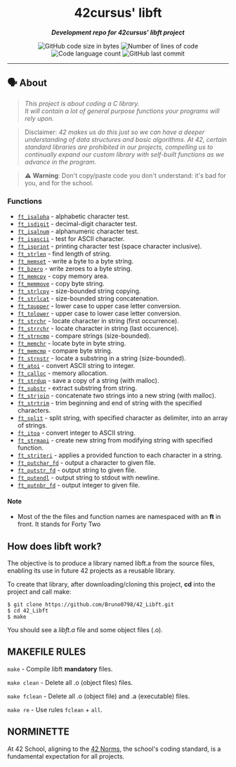<h1 align="center">
	42cursus' libft
</h1>

<p align="center">
	<b><i>Development repo for 42cursus' libft project</i></b><br>
</p>

<p align="center">
	<img alt="GitHub code size in bytes" src="https://img.shields.io/github/languages/code-size/bruno0798/42_libft?color=blueviolet" />
	<img alt="Number of lines of code" src="https://img.shields.io/tokei/lines/github/Bruno0798/42_libft" />
	<img alt="Code language count" src="https://img.shields.io/github/languages/count/bruno0798/42_libft?color=blue" />
	<img alt="GitHub last commit" src="https://img.shields.io/github/last-commit/bruno0798/42_libft?color=brightgreen" />
</p>

---

## 🗣️ About

> _This project is about coding a C library.<br>
It will contain a lot of general purpose functions your programs will rely upon._

> Disclaimer: *42 makes us do this just so we can have a deeper understanding of data structures 
and basic algorithms. At 42, certain standard libraries are prohibited in our projects, compelling us to continually expand our custom library with self-built functions as we advance in the program.*

> ⚠️ **Warning**: Don't copy/paste code you don't understand: it's bad for you, and for the school.

### Functions


* [`ft_isalpha`](ft_isalpha.c)			- alphabetic character test.
* [`ft_isdigit`](ft_isdigit.c)			- decimal-digit character test.
* [`ft_isalnum`](ft_isalnum.c)			- alphanumeric character test.
* [`ft_isascii`](ft_isascii.c)			- test for ASCII character.
* [`ft_isprint`](ft_isprint.c)			- printing character test (space character inclusive).
* [`ft_strlen`](ft_strlen.c)				- find length of string.
* [`ft_memset`](ft_memset.c)		- write a byte to a byte string.
* [`ft_bzero`](ft_bzero.c)		- write zeroes to a byte string.
* [`ft_memcpy`](ft_memcpy.c)		- copy memory area.
* [`ft_memmove`](ft_memmove.c)	- copy byte string.
* [`ft_strlcpy`](ft_strlcpy.c)			- size-bounded string copying.
* [`ft_strlcat`](ft_strlcat.c)			- size-bounded string concatenation.
* [`ft_toupper`](ft_toupper.c)			- lower case to upper case letter conversion.
* [`ft_tolower`](ft_tolower.c)			- upper case to lower case letter conversion.
* [`ft_strchr`](ft_strchr.c)				- locate character in string (first occurrence).
* [`ft_strrchr`](ft_strrchr.c)			- locate character in string (last occurence).
* [`ft_strncmp`](ft_strncmp.c) 			- compare strings (size-bounded).
* [`ft_memchr`](ft_memchr.c)		- locate byte in byte string.
* [`ft_memcmp`](ft_memcmp.c)		- compare byte string.
* [`ft_strnstr`](ft_strnstr.c)			- locate a substring in a string (size-bounded).
* [`ft_atoi`](ft_atoi.c)		- convert ASCII string to integer.
* [`ft_calloc`](ft_calloc.c)	- memory allocation.
* [`ft_strdup`](ft_strdup.c)				- save a copy of a string (with malloc).
* [`ft_substr`](ft_substr.c)				- extract substring from string.
* [`ft_strjoin`](ft_strjoin.c)			- concatenate two strings into a new string (with malloc).
* [`ft_strtrim`](ft_strtrim.c)			- trim beginning and end of string with the specified characters.
* [`ft_split`](ft_split.c)				- split string, with specified character as delimiter, into an array of strings.
* [`ft_itoa`](ft_itoa.c)					- convert integer to ASCII string.
* [`ft_strmapi`](ft_strmapi.c)			- create new string from modifying string with specified function.
* [`ft_striteri`](ft_striteri.c)			- applies a provided function to each character in a string.
* [`ft_putchar_fd`](ft_putchar_fd.c)		- output a character to given file.
* [`ft_putstr_fd`](ft_putstr_fd.c)		- output string to given file.
* [`ft_putendl`](ft_putendl.c) 	- output string to stdout with newline.
* [`ft_putnbr_fd`](ft_putnbr_fd.c)		- output integer to given file.


#### Note

- Most of the the files and function names are namespaced with an **ft** in front. It stands for Forty Two

## How does libft work?

The objective is to produce a library named libft.a from the source files, enabling its use in future 42 projects as a reusable library.

To create that library, after downloading/cloning this project, **cd** into the project and call make:
```
$ git clone https://github.com/Bruno0798/42_Libft.git
$ cd 42_Libft
$ make
```

You should see a *libft.a* file and some object files (.o).

## MAKEFILE RULES

`make` - Compile libft **mandatory** files.

`make clean` - Delete all .o (object files) files.

`make fclean` - Delete all .o (object file) and .a (executable) files.

`make re` - Use rules `fclean` + `all`.


## NORMINETTE
At 42 School, aligning to the [42 Norms](https://github.com/Bruno0798/42_libft/en_norm.pdf), the school's coding standard, is a fundamental expectation for all projects.
